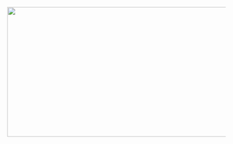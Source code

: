 <h2></h2>
<br/>
<a href="https://github.com/devxb/gitanimals">
<img
  src="https://render.gitanimals.org/farms/yth1122"
  width="600"
  height="300"
/>
</a>
<br/>
